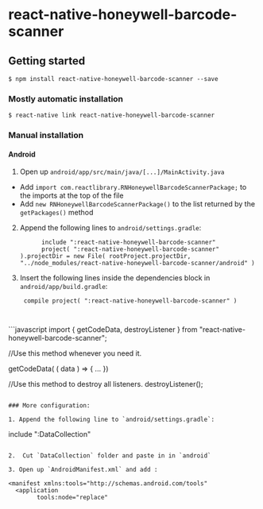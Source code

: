 
# react-native-honeywell-barcode-scanner

## Getting started

`$ npm install react-native-honeywell-barcode-scanner --save`

### Mostly automatic installation

`$ react-native link react-native-honeywell-barcode-scanner`

### Manual installation


#### Android

1. Open up `android/app/src/main/java/[...]/MainActivity.java`
  - Add `import com.reactlibrary.RNHoneywellBarcodeScannerPackage;` to the imports at the top of the file
  - Add `new RNHoneywellBarcodeScannerPackage()` to the list returned by the `getPackages()` method
2. Append the following lines to `android/settings.gradle`:
      ```
        	include ":react-native-honeywell-barcode-scanner"
        	project( ":react-native-honeywell-barcode-scanner" ).projectDir = new File( rootProject.projectDir, 	"../node_modules/react-native-honeywell-barcode-scanner/android" )
      ```
3. Insert the following lines inside the dependencies block in `android/app/build.gradle`:
     ```
      compile project( ":react-native-honeywell-barcode-scanner" )
     ```



   ```


​```javascript
import { getCodeData, destroyListener } from "react-native-honeywell-barcode-scanner";

//Use this method whenever you need it.

getCodeData( ( data ) => {
      ...
    })
    
//Use this method to destroy all listeners.
destroyListener();
   ```

### More configuration:

1. Append the following line to `android/settings.gradle`:

   ```
   include ":DataCollection"
   ```

2.  Cut `DataCollection` folder and paste in in `android`

3. Open up `AndroidManifest.xml` and add :

   ```
    <manifest xmlns:tools="http://schemas.android.com/tools"
      <application
            tools:node="replace"
   ```
